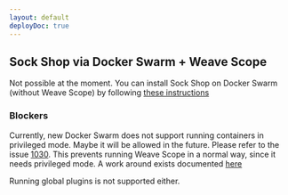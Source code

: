 ```yaml
---
layout: default
deployDoc: true
---
```


## Sock Shop via Docker Swarm + Weave Scope

Not possible at the moment. You can install Sock Shop on Docker Swarm (without Weave Scope) by following [these instructions](docker-swarm.md)

### Blockers

Currently, new Docker Swarm does not support running containers in privileged mode.
Maybe it will be allowed in the future.
Please refer to the issue [1030](https://github.com/docker/swarmkit/issues/1030#issuecomment-232299819).
This prevents running Weave Scope in a normal way, since it needs privileged mode.
A work around exists documented [here](https://github.com/weaveworks/scope-global-swarm-service)

Running global plugins is not supported either.